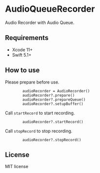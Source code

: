 # AudioQueueRecorder
Audio Recorder with Audio Queue.

## Requirements

- Xcode 11+
- Swift 5.1+

## How to use

Please prepare before use.

````
        audioRecorder = AudioRecorder()
        audioRecorder?.prepare()
        audioRecorder?.prepareQueue()
        audioRecorder?.setupBuffer()
````

Call `startRecord` to start recording.

````
        audioRecorder?.startRecord()
````

Call `stopRecord` to stop recording.
````
        audioRecorder?.stopRecord()
````

## License

MIT license
